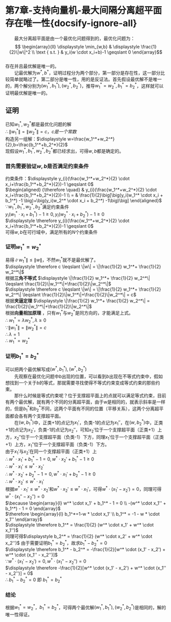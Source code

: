 ﻿# 第7章-支持向量机-最大间隔分离超平面存在唯一性{docsify-ignore-all}
&emsp;&emsp;最大分离超平面是由一个最优化问题得到的，最优化问题为：$$
\begin{array}{ll}
\displaystyle \min_{w,b} & \displaystyle \frac{1}{2}\|w\|^2 \\ 
\text { s.t. } & y_i(w \cdot x_i+b)-1 \geqslant 0
\end{array}$$  
存在并且最优解是唯一的。  
&emsp;&emsp;记最优解为$w^*,b^*$，证明过程分为两个部分，第一部分是存在性，这一部分比较简单就略过了。第二部分是唯一性，用的是反证法。首先假设最优解不是唯一的，两个解分别为$(w_1^*,b_1^*),(w_2^*,b_2^*)$，推导$w_1^*=w_2^*,b_1^*=b_2^*$，这样就可以证明最优解是唯一的。  
## 证明  
已知$w_1^*,w_2^*$都是最优化问题的解  
$\therefore \|w_1^*\|=\|w_2^*\|=c，c是一个常数$  
构造另一组解：$\displaystyle w=\frac{w_1^*+w_2^*}{2},b=\frac{b_1^*+b_2^*}{2}$  
现假设$w_1^*,b_1^*,w_2^*,b_2^*$都已经求出，可得$w,b$都是确定的。  

### 首先需要验证$w,b$是否满足约束条件
约束条件：$\displaystyle y_{i}(\frac{w_1^*+w_2^*}{2} \cdot x_i+\frac{b_1^*+b_2^*}{2})-1 \geqslant 0$  
$\begin{aligned} {\therefore \quad} & y_{i}(\frac{w_1^*+w_2^*}{2} \cdot x_i+\frac{b_1^*+b_2^*}{2})-1 \\ 
= & \frac{1}{2}\big[\big(y_i(w_1^* \cdot x_i + b_1^*) -1 \big)+\big(y_i(w_2^* \cdot x_i + b_2^*) -1\big)\big] 
\end{aligned}$  
$\because w_1^*,b_1^*,w_2^*,b_2^*$满足约束条件  
$y_i(w_1^* \cdot x_i + b_1^*) -1 \geqslant 0, y_i(w_2^* \cdot x_i + b_2^*) -1 \geqslant 0$  
$\displaystyle \therefore y_{i}(\frac{w_1^*+w_2^*}{2} \cdot x_i+\frac{b_1^*+b_2^*}{2})-1 \geqslant 0$  
可得$w,b$在可行域中，满足所有的$N$个约束条件  

### 证明$w_1^*=w_2^*$
易得$\|w_1^*\| \leqslant \|w\|$，不然$w_1^*$就不是最优解了。  
$\displaystyle \therefore c \leqslant \|w\| = \|\frac{1}{2} w_1^*+ \frac{1}{2} w_2^*\|$  
根据**三角不等式** $\displaystyle \|\frac{1}{2} w_1^*+ \frac{1}{2} w_2^*\| \leqslant \frac{1}{2}\|w_1^*\|+\frac{1}{2}\|w_2^*\|$  
$\displaystyle \therefore c \leqslant \|w\| = \|\frac{1}{2} w_1^*+ \frac{1}{2} w_2^*\| \leqslant \frac{1}{2}\|w_1^*\|+\frac{1}{2}\|w_2^*\| = c$  
根据**夹逼定理** $\displaystyle \|\frac{1}{2} w_1^*+ \frac{1}{2} w_2^*\| = \frac{1}{2}\|w_1^*\|+\frac{1}{2}\|w_2^*\|$  
根据**向量相加原理** ，只有$w_1^*$与$w_2^*$是同方向的，才能满足上式。  
$\therefore w_1^*=\lambda w_2^*, \lambda \geqslant 0$  
$\because \|w_1^*\|=\|w_2^*\|=c$  
$\therefore \lambda = 1$  
$\therefore w_1^*=w_2^*$  

### 证明$b_1^* = b_2^*$
可以把两个最优解写成$(w^*, b_1^*),(w^*, b_2^*)$  
&emsp;&emsp;先观察在最优化问题中$b$出现的位置，可以看到$b$出现在不等式约束中，假如想找到一个关于$b$的等式，那就需要寻找使得不等式约束变成等式约束的那些约束。  
&emsp;&emsp;那什么时候是等式约束呢？位于支撑超平面上的点就可以满足等式约束，目前有两个最优解，就有两个不同的分离超平面，由于$w$是相同的，就表示斜率是一样的，但是$b_1^*$和$b_2^*$不同，这两个平面有不同的位置（平移关系），这两个分离超平面都会各有两个支撑超平面。  
&emsp;&emsp;在$(w,b_1^*)$中，正类+1的点记为$x_1'$，负类-1的点记为$x_1''$，在$(w,b_2^*)$中，正类+1的点记为$x_2'$，负类-1的点记为$x_2''$，可知$x_2'$位于一个支撑超平面（正类+1）上方，$x_2''$位于一个支撑超平面（负类-1）下方，同理$x_1'$位于一个支撑超平面（正类+1）上方，$x_1''$位于一个支撑超平面（负类-1）下方。  
由于$x_1'$与$x_2'$在同一个支撑超平面（正类+1）上  
$\therefore w^* \cdot x_1' + b_1^* - 1 = 0, w^* \cdot x_2' + b_1^* - 1 \geqslant 0$  
$\therefore w^* \cdot x_1' \leqslant w^* \cdot x_2'$  
$\therefore w^* \cdot x_2' + b_2^* - 1 = 0, w^* \cdot x_1' + b_2^* - 1 \geqslant 0$  
$\therefore w^* \cdot x_2' \leqslant w^* \cdot x_1'$   
根据$w^* \cdot x_1' \leqslant w^* \cdot x_2'$和$w^* \cdot x_2' \leqslant w^* \cdot x_1'$，可得$w^* \cdot (x_1' - x_2') = 0$，同理可得$w^* \cdot (x_1'' - x_2'') = 0$  
$\because \begin{array}{l} w^* \cdot x_1' + b_1^* - 1 = 0 \\ 
-(w^* \cdot x_1'' + b_1^*) - 1 = 0 \end{array}$  
$\therefore \begin{array}{l} b_1^*=1-w * \cdot x_1' \\ 
b_1^* = -1 - w * \cdot x_1''
\end{array}$  
$\displaystyle \therefore b_1^* = \frac{1}{2} (w^* \cdot x_1' + w^* \cdot x_1'')$  
同理可得$\displaystyle b_2^* = \frac{1}{2} (w^* \cdot x_2' + w^* \cdot x_2'')$
由于需要证明$b_1^* = b_2^*$，故求$b_1^* - b_2^* = 0$  
$\displaystyle \therefore b_1^* - b_2^* = -\frac{1}{2}[w^* \cdot (x_1' - x_2') + w^* \cdot (x_1'' - x_2'')]$  
$\because w^* \cdot (x_1' - x_2') = 0, w^* \cdot (x_1'' - x_2'') = 0$  
$\displaystyle \therefore -\frac{1}{2}[w^* \cdot (x_1' - x_2') + w^* \cdot (x_1'' - x_2'')] = 0$  
$\therefore b_1^* - b_2^* = 0$ 即 $b_1^* = b_2^*$  

### 结论 
根据$w_1^*=w_2^*$，$b_1^* = b_2^*$，可得两个最优解$(w_1^*, b_1^*),(w_2^*, b_2^*)$是相同的，解的唯一性得证。